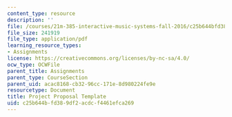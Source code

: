 ```yaml
---
content_type: resource
description: ''
file: /courses/21m-385-interactive-music-systems-fall-2016/c25b644bfd389df2acdcf4461efca269_MIT21M_385F16_project-template.pdf
file_size: 241919
file_type: application/pdf
learning_resource_types:
- Assignments
license: https://creativecommons.org/licenses/by-nc-sa/4.0/
ocw_type: OCWFile
parent_title: Assignments
parent_type: CourseSection
parent_uid: acac8168-cb32-96cc-171e-8d980224fe9e
resourcetype: Document
title: Project Proposal Template
uid: c25b644b-fd38-9df2-acdc-f4461efca269
---
```

